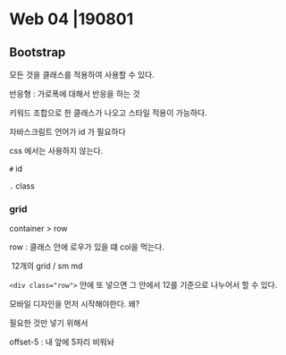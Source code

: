# Web 04 |190801



## Bootstrap



모든 것을 클래스를 적용하여 사용할 수 있다. 



반응형 : 가로폭에 대해서 반응을 하는 것 



키워드 조합으로 한 클래스가 나오고 스타일 적용이 가능하다. 





자바스크림트 언어가 id 가 필요하다 

css 에서는 사용하지 않는다. 

`#` id

`.` class 



### grid

container > row 

row : 클래스 안에 로우가 있을 떄 col을 먹는다. 

​			12개의 grid / sm md 

`<div class="row">` 안에 또 넣으면 그 안에서 12를 기준으로 나누어서 할 수 있다. 



모바일 디자인을 먼저 시작해야한다. 왜?

필요한 것만 넣기 위해서 



offset-5 : 내 앞에 5자리 비워놔 

























